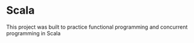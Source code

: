 # Scala

This project was built to practice functional programming and concurrent programming in Scala

